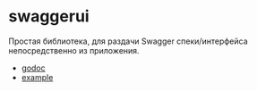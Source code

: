 swaggerui
=========

Простая библиотека, для раздачи Swagger спеки/интерфейса непосредственно из приложения.

  - [godoc](https://godoc.yandex-team.ru/pkg/github.com/chaos-io/chaos/httputil/swaggerui/)
  - [example](./example)
